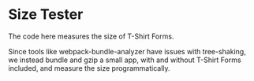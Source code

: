 # Size Tester

The code here measures the size of T-Shirt Forms.

Since tools like webpack-bundle-analyzer have issues with tree-shaking, we instead bundle and gzip a small app, with and without T-Shirt Forms included, and measure the size programmatically.
